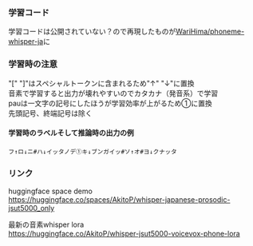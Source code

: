 ### 学習コード
学習コードは公開されていない？ので再現したものが[WariHima/phoneme-whisper-ja](https://github.com/WariHima/phoneme-whisper-ja)に  

### 学習時の注意  
"[" "]"はスペシャルトークンに含まれるため"↑" "↓"に置換  
音素で学習すると出力が壊れやすいのでカタカナ（発音系）で学習  
pauは一文字の記号にしたほうが学習効率が上がるため①に置換  
先頭記号、終端記号は除く
#### 学習時のラベルそして推論時の出力の例  
`フ↑ロ↓ニ#ハ↓イッタノデ①キ↓ブンガイッ#ソ↑オ#ヨ↓クナッタ`  

### リンク
huggingface space demo  
https://huggingface.co/spaces/AkitoP/whisper-japanese-prosodic-jsut5000_only

最新の音素whisper lora  
https://huggingface.co/AkitoP/whisper-jsut5000-voicevox-phone-lora  